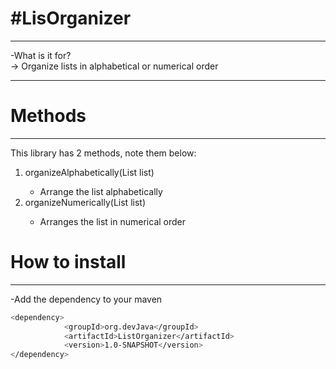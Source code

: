 <h1>#LisOrganizer</h1>
<hr>
-What is it for?<br>
  -> Organize lists in alphabetical or numerical order

<hr>

<h1>Methods</h1>
<hr>
This library has 2 methods, note them below:
<ol>
  <li>organizeAlphabetically(List<String> list)</li>
    <ul>
      <li>Arrange the list alphabetically</li>
    </ul>
   <li>organizeNumerically(List<Integer> list)</li>
     <ul>
       <li>Arranges the list in numerical order</li>
     </ul>
</ol>


<h1>How to install</h1>
<hr>
-Add the dependency to your maven

```bash
<dependency>
            <groupId>org.devJava</groupId>
            <artifactId>ListOrganizer</artifactId>
            <version>1.0-SNAPSHOT</version>
</dependency>
```
